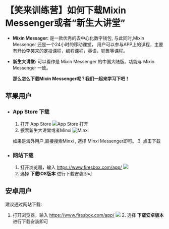 ﻿
# 【笑来训练营】如何下载Mixin Messenger或者“新生大讲堂”

- **Mixin Messager:** 是一款优秀的去中心化数字钱包, 与此同时,Mixin Messenger 还是一个24小时的移动课堂， 用户可以参与APP上的课程，主要有开设李笑来的定投课程，编程课程，英语，销售等课程。
- **新生大讲堂:** 可以看作是 Mixin Messenger 的中国大陆版。功能与 Mixin Messenger 一致。

	**那么怎么下载Mixin Messenger呢？我们一起来学习下吧！**

## 苹果用户
	

 - ### App Store 下载
	 1. 打开 App Store
		![App Store 打开](https://ipfs.io/ipfs/Qmdu2wQ7p4oWsaRKSJApGgUVSmrmgRt3xyjbw2tijoLaiW?filename=2021-05-15%2021.11.10.jpg)
	 2. 搜索新生大讲堂或者Minxi 
	 ![Minxi](https://ipfs.io/ipfs/QmeznEibrCV6WUxfw3NxktxpDvAmRVSHXHmH9WW9kdimE3?filename=2021-05-15%2021.07.30.jpg)
	
	如果是海外用户,直接搜索Minxi , 选择 Minxi Messenger即可。
	 3. 点击下载
	 
 - ### 网站下载
	1. 打开浏览器，输入 https://www.firesbox.com/app/
		![](https://ipfs.io/ipfs/QmNSozbKmNCvwDpqwK32yMG4Py6mQUFBLWKyq3uRv8TSi2?filename=2021-05-15%2021.21.33.jpg)
	2. 选择 **下载IOS版本** 进行下载安装即可

## 安卓用户
建议通过网站下载:
1. 打开浏览器，输入 https://www.firesbox.com/app/
		![](https://ipfs.io/ipfs/QmNSozbKmNCvwDpqwK32yMG4Py6mQUFBLWKyq3uRv8TSi2?filename=2021-05-15%2021.21.33.jpg)
	2. 选择 **下载安卓版本** 进行下载安装即可
